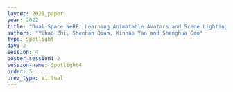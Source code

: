 ```yaml
---
layout: 2021_paper
year: 2022
title: "Dual-Space NeRF: Learning Animatable Avatars and Scene Lighting in Separate Spaces"
authors: "Yihao Zhi, Shenhan Qian, Xinhao Yan and Shenghua Gao"
type: Spotlight
day: 2
session: 4
poster_session: 2
session-name: Spotlight4
order: 5
prez_type: Virtual
---
```

